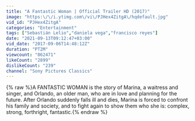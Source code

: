 ```yaml
---
title: "A Fantastic Woman | Official Trailer HD (2017)"
image: "https:\/\/i.ytimg.com\/vi\/PJHex4ZitgA\/hqdefault.jpg"
vid_id: "PJHex4ZitgA"
categories: "Entertainment"
tags: ["Sebastián Lelio","daniela vega","francisco reyes"]
date: "2021-09-13T09:12:47+03:00"
vid_date: "2017-09-06T14:48:12Z"
duration: "PT2M"
viewcount: "862471"
likeCount: "2899"
dislikeCount: "239"
channel: "Sony Pictures Classics"
---
```

{% raw %}A FANTASTIC WOMAN is the story of Marina, a waitress and singer, and Orlando, an older man, who are in love and planning for the future. After Orlando suddenly falls ill and dies, Marina is forced to confront his family and society, and to fight again to show them who she is: complex, strong, forthright, fantastic.{% endraw %}
